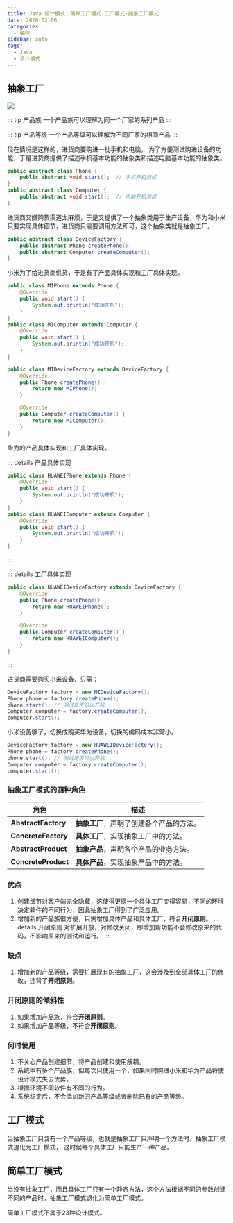 ```yaml
---
title: Java 设计模式：简单工厂模式-工厂模式-抽象工厂模式
date: 2020-02-06
categories:
  - 编程
sidebar: auto
tags:
  - Java
  - 设计模式
---
```


## 抽象工厂

![](https://p.vczyh.com/blog/20200207150055.png)

::: tip 产品族
一个产品族可以理解为同一个厂家的系列产品
:::

::: tip 产品等级
一个产品等级可以理解为不同厂家的相同产品
:::


现在情况是这样的，进货商要购进一批手机和电脑， 为了方便测试购进设备的功能，于是进货商提供了描述手机基本功能的抽象类和描述电脑基本功能的抽象类。

```java
public abstract class Phone {
    public abstract void start();  // 手机开机测试
}
public abstract class Computer {
    public abstract void start();  // 电脑开机测试
}
```

进货商又嫌购货渠道太麻烦，于是又提供了一个抽象类用于生产设备，华为和小米只要实现具体细节，进货商只需要调用方法即可，这个抽象类就是抽象工厂。

```java
public abstract class DeviceFactory {
    public abstract Phone createPhone();
    public abstract Computer createComputer();
}
```

小米为了给进货商供货，于是有了产品具体实现和工厂具体实现。

```java
public class MIPhone extends Phone {
    @Override
    public void start() {
        System.out.println("成功开机");
    }
}
public class MIComputer extends Computer {
    @Override
    public void start() {
        System.out.println("成功开机");
    }
}
```

```java
public class MIDeviceFactory extends DeviceFactory {
    @Override
    public Phone createPhone() {
        return new MIPhone();
    }

    @Override
    public Computer createComputer() {
        return new MIComputer();
    }
}
```

华为的产品具体实现和工厂具体实现。

::: details 产品具体实现
```java
public class HUAWEIPhone extends Phone {
    @Override
    public void start() {
        System.out.println("成功开机");
    }
}
public class HUAWEIComputer extends Computer {
    @Override
    public void start() {
        System.out.println("成功开机");
    }
}
```
:::

::: details 工厂具体实现
```java
public class HUAWEIDeviceFactory extends DeviceFactory {
    @Override
    public Phone createPhone() {
        return new HUAWEIPhone();
    }

    @Override
    public Computer createComputer() {
        return new HUAWEIComputer();
    }
}
```
:::

进货商需要购买小米设备，只需：

```java
DeviceFactory factory = new MIDeviceFactory();
Phone phone = factory.createPhone();
phone.start(); // 测试是否可以开机
Computer computer = factory.createComputer();
computer.start();
```

小米设备够了，切换成购买华为设备，切换的编码成本非常小。

```java
DeviceFactory factory = new HUAWEIDeviceFactory();
Phone phone = factory.createPhone();
phone.start(); // 测试是否可以开机
Computer computer = factory.createComputer();
computer.start();
```

### 抽象工厂模式的四种角色

| 角色            | 描述                               |
| --------------- | ---------------------------------- |
| **AbstractFactory** | **抽象工厂**，声明了创建各个产品的方法。 |
| **ConcreteFactory** | **具体工厂**，实现抽象工厂中的方法。 |
| **AbstractProduct** | **抽象产品**，声明各个产品的业务方法。   |
| **ConcreteProduct** | **具体产品**，实现抽象产品中的方法。 |


### 优点

1. 创建细节对客户端完全隐藏，这使得更换一个具体工厂变得容易，不同的环境决定软件的不同行为，因此抽象工厂得到了广泛应用。
2. 增加新的产品族很方便，只需增加具体产品和具体工厂，符合**开闭原则**。
    ::: details 开闭原则
    对扩展开放，对修改关闭，即增加新功能不会修改原来的代码，不影响原来的测试和运行。
    :::

### 缺点

1. 增加新的产品等级，需要扩展现有的抽象工厂，这会涉及到全部具体工厂的修改，违背了**开闭原则**。

### 开闭原则的倾斜性
1. 如果增加产品族，符合**开闭原则**。
2. 如果增加产品等级，不符合**开闭原则**。

### 何时使用

1. 不关心产品创建细节，将产品创建和使用解耦。
2. 系统中有多个产品族，但每次只使用一个，如果同时购进小米和华为产品将使设计模式失去优势。
3. 根据环境不同软件有不同的行为。
4. 系统稳定后，不会添加新的产品等级或者删除已有的产品等级。

## 工厂模式

当抽象工厂只含有一个产品等级，也就是抽象工厂只声明一个方法时，抽象工厂模式退化为工厂模式， 这时候每个具体工厂只能生产一种产品。

## 简单工厂模式

当没有抽象工厂，而且具体工厂只有一个静态方法，这个方法根据不同的参数创建不同的产品时，抽象工厂模式退化为简单工厂模式。

简单工厂模式不属于23种设计模式。


